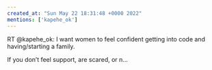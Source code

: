 ```yaml
---
created_at: "Sun May 22 18:31:48 +0000 2022"
mentions: ['kapehe_ok']
---
```


RT @kapehe_ok: I want women to feel confident getting into code and having/starting a family. 

If you don’t feel support, are scared, or n…